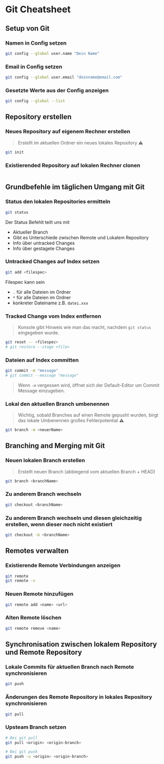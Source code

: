 # Git Cheatsheet

## Setup von Git

### Namen in Config setzen

```sh
git config --global user.name "Dein Name"
```

### Email in Config setzen

```sh
git config --global user.email "deinname@email.com"
```

### Gesetzte Werte aus der Config anzeigen

```sh
git config --global --list
```

## Repository erstellen

### Neues Repository auf eigenem Rechner erstellen

> Erstellt im aktuellen Ordner ein neues lokales Repository ⚠️

```sh
git init
```

### Existierended Repository auf lokalen Rechner clonen

```sh
```

## Grundbefehle im täglichen Umgang mit Git

### Status den lokalen Repositories ermitteln

```sh
git status
```

Der Status Befehlt teilt uns mit
- Aktueller Branch
- Gibt es Unterschiede zwischen Remote und Lokalem Repository
- Info über untracked Changes
- Info über gestagete Changes

### Untracked Changes auf Index setzen

```sh
git add <filespec>
```

Filespec kann sein
- `.` für alle Dateien im Ordner
- `*` für alle Dateien im Ordner
- konkreter Dateiname z.B. `datei.xxx`

### Tracked Change vom Index entfernen

> Konsole gibt Hinweis wie man das macht, nachdem `git status` eingegeben wurde.

```sh
git reset -- <filespec>
# git restore --stage <file>
```

### Dateien auf Index committen

```sh
git commit -m "message"
# git commit --message "message"
```

> Wenn `-m` vergessen wird, öffnet sich der Default-Editor um Commit Message einzugeben.

### Lokal den aktuellen Branch umbenennen

> Wichtig, sobald Branches auf einen Remote gepusht wurden, birgt das lokale Umbenennen großes Fehlerpotential ⚠️

```sh
git branch -m <neuerName>
```

## Branching and Merging mit Git

### Neuen lokalen Branch erstellen

> Erstellt neuen Branch (abbiegend vom aktuellen Branch + HEAD)

```sh
git branch <branchName>
```

### Zu anderem Branch wechseln

```sh
git checkout <branchName>
```

### Zu anderem Branch wechseln und diesen gleichzeitig erstellen, wenn dieser noch nicht existiert

```sh
git checkout -b <branchName>
```

## Remotes verwalten

### Existierende Remote Verbindungen anzeigen

```sh
git remote
git remote -v
```

### Neuen Remote hinzufügen

```sh
git remote add <name> <url>
```

### Alten Remote löschen

```sh
git remote remove <name>
```

## Synchronisation zwischen lokalem Repository und Remote Repository

### Lokale Commits für aktuellen Branch nach Remote synchronisieren

```sh
git push
```

### Änderungen des Remote Repository in lokales Repository synchronisieren

```sh
git pull
```

### Upsteam Branch setzen

```sh
# Bei git pull
git pull <origin> <origin-branch>

# Bei git push
git push -u <origin> <origin-branch>
```













